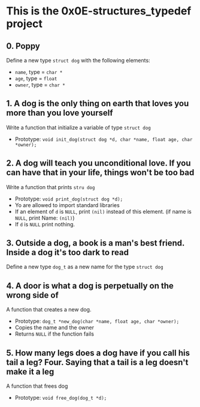 # This is the 0x0E-structures_typedef project

## 0. Poppy

Define a new type `struct dog` with the following elements:

- `name`, type = `char *`
- `age`, type = `float`
- `owner`, type = `char *`

## 1. A dog is the only thing on earth that loves you more than you love yourself

Write a function that initialize a variable of type `struct dog`

- Prototype: `void init_dog(struct dog *d, char *name, float age, char *owner);`

## 2. A dog will teach you unconditional love. If you can have that in your life, things won't be too bad

Write a function that prints `stru dog`

- Prototype: `void print_dog(struct dog *d);`
- Yo are allowed to import standard libraries
- If an element of `d` is `NULL`, print `(nil)` instead of this element. (if name is `NULL`, print Name: `(nil)`)
- If `d` is `NULL` print nothing.

## 3. Outside a dog, a book is a man's best friend. Inside a dog it's too dark to read

Define a new type `dog_t` as a new name for the type `struct dog`

## 4. A door is what a dog is perpetually on the wrong side of 

A function that creates a new dog.

- Prototype: `dog_t *new_dog(char *name, float age, char *owner);`
- Copies the name and the owner
- Returns `NULL` if the function fails

## 5. How many legs does a dog have if you call his tail a leg? Four. Saying that a tail is a leg doesn't make it a leg

A function that frees dog

- Prototype: `void free_dog(dog_t *d);`
